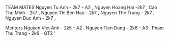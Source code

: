 
TEAM MATES
Nguyen Tu Anh - 2k7 - A2 ,
Nguyen Hoang Hai -2k7 ,
Cao Thu Minh - 2k7 ,
Nguyen Thi Ben Hau - 2k7 ,
Nguyen The Trung - 2k7 ,
Nguyen Duc Anh - 2k7 ,

Mentors
Nguyen Viet Anh - 2k5 - A2 .
Nguyen Tien Dung - 2k6 - A3 '
Pham Thu Trang - 2k6 - QT2 '
